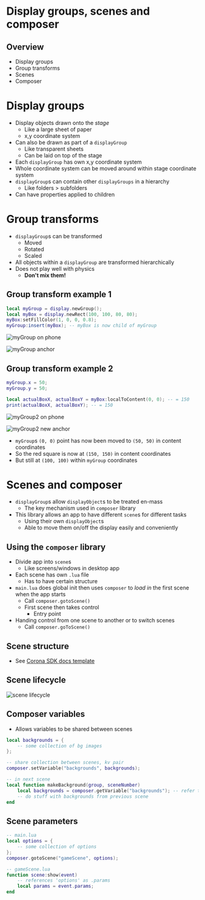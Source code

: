 # Display groups, scenes and composer

## Overview

- Display groups
- Group transforms
- Scenes
- Composer

# Display groups

- Display objects drawn onto the *stage*
    - Like a large sheet of paper
    - x,y coordinate system
- Can also be drawn as part of a `displayGroup`
    - Like transparent sheets
    - Can be laid on top of the stage
- Each `displayGroup` has own x,y coordinate system
- Whole coordinate system can be moved around within stage coordinate system
- `displayGroup`s can contain other `displayGroups` in a hierarchy
    - Like folders > subfolders
- Can have properties applied to children

# Group transforms

- `displayGroup`s can be transformed
    - Moved
    - Rotated
    - Scaled
- All objects within a `displayGroup` are transformed hierarchically
- Does not play well with physics
    - **Don't mix them!**

## Group transform example 1

``` lua
local myGroup = display.newGroup();
local myBox = display.newRect(100, 100, 80, 80);
myBox:setFillColor(1, 0, 0, 0.8);
myGroup:insert(myBox); -- myBox is now child of myGroup
```

![myGroup on phone](https://snag.gy/sVWxYI.jpg)

![myGroup anchor](https://snag.gy/ulig1m.jpg)

## Group transform example 2

``` lua
myGroup.x = 50;
myGroup.y = 50;

local actualBoxX, actualBoxY = myBox:localToContent(0, 0); -- = 150
print(actualBoxX, actualBoxY); -- = 150
```

![myGroup2 on phone](https://snag.gy/SyxTah.jpg)

![myGroup2 new anchor](https://snag.gy/qSDC87.jpg)

- `myGroup`s `(0, 0)` point has now been moved to `(50, 50)` in content coordinates
- So the red square is now at `(150, 150)` in content coordinates
- But still at `(100, 100)` within `myGroup` coordinates

# Scenes and composer

- `displayGroup`s allow `displayObject`s to be treated en-mass
    - The key mechanism used in `composer` library
- This library allows an app to have different `scene`s for different tasks
    - Using their own `displayObject`s
    - Able to move them on/off the display easily and conveniently

## Using the `composer` library

- Divide app into `scene`s
    - Like screens/windows in desktop app
- Each scene has own `.lua` file
    - Has to have certain structure
- `main.lua` does global init then uses `composer` to *load in* the first scene when the app starts
    - Call `composer.gotoScene()`
    - First scene then takes control
        - Entry point
- Handing control from one scene to another or to switch scenes
    - Call `composer.goToScene()`

## Scene structure

- See [Corona SDK docs template](https://docs.coronalabs.com/api/library/composer/index.html#template)

## Scene lifecycle

![scene lifecycle](https://snag.gy/JpuTZw.jpg)

## Composer variables

- Allows variables to be shared between scenes

``` lua
local backgrounds = {
    -- some collection of bg images
};

-- share collection between scenes, kv pair
composer.setVariable("backgrounds", backgrounds);

-- in next scene
local function makeBackground(group, sceneNumber)
    local backgrounds = composer.getVariable("backgrounds"); -- refer to key
    -- do stuff with backgrounds from previous scene
end
```

## Scene parameters

``` lua
-- main.lua
local options = {
    -- some collection of options
};
composer.gotoScene("gameScene", options);

-- gameScene.lua
function scene:show(event)
    -- references 'options' as .params
    local params = event.params;
end
```